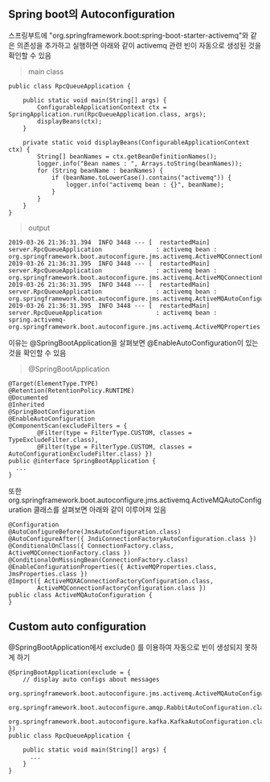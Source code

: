 ## Spring boot의 Autoconfiguration 

스프링부트에 "org.springframework.boot:spring-boot-starter-activemq"와 같은 의존성을 추가하고
실행하면 아래와 같이 activemq 관련 빈이 자동으로 생성된 것을 확인할 수 있음

> main class

```aidl
public class RpcQueueApplication {

    public static void main(String[] args) {
        ConfigurableApplicationContext ctx = SpringApplication.run(RpcQueueApplication.class, args);
        displayBeans(ctx);
    }

    private static void displayBeans(ConfigurableApplicationContext ctx) {
        String[] beanNames = ctx.getBeanDefinitionNames();
        logger.info("Bean names : ", Arrays.toString(beanNames));
        for (String beanName : beanNames) {
            if (beanName.toLowerCase().contains("activemq")) {
                logger.info("activemq bean : {}", beanName);
            }
        }
    }
}
```  

> output

```aidl
2019-03-26 21:36:31.394  INFO 3448 --- [  restartedMain] server.RpcQueueApplication               : activemq bean : org.springframework.boot.autoconfigure.jms.activemq.ActiveMQConnectionFactoryConfiguration$SimpleConnectionFactoryConfiguration
2019-03-26 21:36:31.395  INFO 3448 --- [  restartedMain] server.RpcQueueApplication               : activemq bean : org.springframework.boot.autoconfigure.jms.activemq.ActiveMQConnectionFactoryConfiguration
2019-03-26 21:36:31.395  INFO 3448 --- [  restartedMain] server.RpcQueueApplication               : activemq bean : org.springframework.boot.autoconfigure.jms.activemq.ActiveMQAutoConfiguration
2019-03-26 21:36:31.395  INFO 3448 --- [  restartedMain] server.RpcQueueApplication               : activemq bean : spring.activemq-org.springframework.boot.autoconfigure.jms.activemq.ActiveMQProperties
```  

이유는 @SpringBootApplication을 살펴보면 @EnableAutoConfiguration이 있는 것을 확인할 수 있음  

> @SpringBootApplication  

```aidl
@Target(ElementType.TYPE)
@Retention(RetentionPolicy.RUNTIME)
@Documented
@Inherited
@SpringBootConfiguration
@EnableAutoConfiguration
@ComponentScan(excludeFilters = {
		@Filter(type = FilterType.CUSTOM, classes = TypeExcludeFilter.class),
		@Filter(type = FilterType.CUSTOM, classes = AutoConfigurationExcludeFilter.class) })
public @interface SpringBootApplication {
  ...
}
```  

또한 org.springframework.boot.autoconfigure.jms.activemq.ActiveMQAutoConfiguration 클래스를 살펴보면 아래와 같이 이루어져 있음  


```aidl
@Configuration
@AutoConfigureBefore(JmsAutoConfiguration.class)
@AutoConfigureAfter({ JndiConnectionFactoryAutoConfiguration.class })
@ConditionalOnClass({ ConnectionFactory.class, ActiveMQConnectionFactory.class })
@ConditionalOnMissingBean(ConnectionFactory.class)
@EnableConfigurationProperties({ ActiveMQProperties.class, JmsProperties.class })
@Import({ ActiveMQXAConnectionFactoryConfiguration.class,
		ActiveMQConnectionFactoryConfiguration.class })
public class ActiveMQAutoConfiguration {
}
```  

## Custom auto configuration   

@SpringBootApplication에서 exclude() 를 이용하여 자동으로 빈이 생성되지 못하게 하기

```aidl
@SpringBootApplication(exclude = {
    // display auto configs about messages
    org.springframework.boot.autoconfigure.jms.activemq.ActiveMQAutoConfiguration.class,
    org.springframework.boot.autoconfigure.amqp.RabbitAutoConfiguration.class,
    org.springframework.boot.autoconfigure.kafka.KafkaAutoConfiguration.class
})
public class RpcQueueApplication {

    public static void main(String[] args) {
      ...
    }
}
```  

  



 

